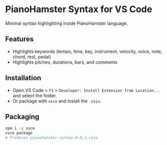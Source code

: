 # PianoHamster Syntax for VS Code


Minimal syntax highlighting inside PianoHamster language.

## Features
- Highlights keywords (tempo, time, key, instrument, velocity, voice, note, chord, rest, pedal)
- Highlights pitches, durations, bars, and comments

## Installation
- Open VS Code > `F1` > `Developer: Install Extension from Location...` and select the folder.
- Or package with `vsce` and install the `.vsix`.

## Packaging
```bash
npm i -g vsce
vsce package
# Produces pianohamster-syntax-0.0.1.vsix
